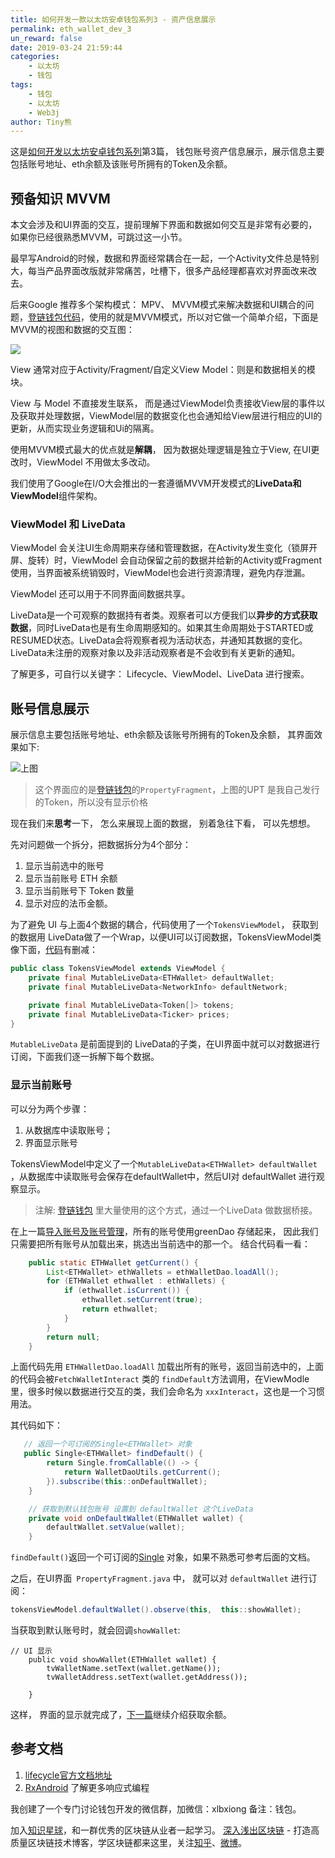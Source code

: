 ```yaml
---
title: 如何开发一款以太坊安卓钱包系列3 - 资产信息展示
permalink: eth_wallet_dev_3
un_reward: false
date: 2019-03-24 21:59:44
categories: 
    - 以太坊
    - 钱包
tags:
    - 钱包
    - 以太坊
    - Web3j
author: Tiny熊
---
```



这是[如何开发以太坊安卓钱包系列](https://learnblockchain.cn/2019/04/11/wallet-dev-guide/)第3篇， 钱包账号资产信息展示，展示信息主要包括账号地址、eth余额及该账号所拥有的Token及余额。


<!-- more -->

## 预备知识 MVVM

本文会涉及和UI界面的交互，提前理解下界面和数据如何交互是非常有必要的，如果你已经很熟悉MVVM，可跳过这一小节。

最早写Android的时候，数据和界面经常耦合在一起，一个Activity文件总是特别大，每当产品界面改版就非常痛苦，吐槽下，很多产品经理都喜欢对界面改来改去。

后来Google 推荐多个架构模式： MPV、 MVVM模式来解决数据和UI耦合的问题，[登链钱包代码](https://github.com/xilibi2003/Upchain-wallet)，使用的就是MVVM模式，所以对它做一个简单介绍，下面是MVVM的视图和数据的交互图：

![](https://img.learnblockchain.cn/2019/15532408840119.jpg!wl)

View 通常对应于Activity/Fragment/自定义View
Model：则是和数据相关的模块。

View 与 Model 不直接发生联系， 而是通过ViewModel负责接收View层的事件以及获取并处理数据，ViewModel层的数据变化也会通知给View层进行相应的UI的更新，从而实现业务逻辑和Ui的隔离。


使用MVVM模式最大的优点就是**解耦**， 因为数据处理逻辑是独立于View, 在UI更改时，ViewModel 不用做太多改动。

我们使用了Google在I/O大会推出的一套遵循MVVM开发模式的**LiveData和ViewModel**组件架构。

### ViewModel 和 LiveData

ViewModel 会关注UI生命周期来存储和管理数据，在Activity发生变化（锁屏开屏、旋转）时，ViewModel 会自动保留之前的数据并给新的Activity或Fragment使用，当界面被系统销毁时，ViewModel也会进行资源清理，避免内存泄漏。

ViewModel 还可以用于不同界面间数据共享。

LiveData是一个可观察的数据持有者类。观察者可以方便我们以**异步的方式获取数据**，同时LiveData也是有生命周期感知的。如果其生命周期处于STARTED或RESUMED状态。LiveData会将观察者视为活动状态，并通知其数据的变化。LiveData未注册的观察对象以及非活动观察者是不会收到有关更新的通知。

了解更多，可自行以关键字： Lifecycle、ViewModel、LiveData 进行搜索。
 

## 账号信息展示

展示信息主要包括账号地址、eth余额及该账号所拥有的Token及余额， 其界面效果如下:

![上图](https://img.learnblockchain.cn/2019/15532473043633.jpg!wl/scale/50%)
> 这个界面应的是[登链钱包](https://github.com/xilibi2003/Upchain-wallet)的`PropertyFragment`，上图的UPT 是我自己发行的Token，所以没有显示价格


现在我们来**思考**一下， 怎么来展现上面的数据， 别着急往下看， 可以先想想。

先对问题做一个拆分，把数据拆分为4个部分：

1. 显示当前选中的账号
2. 显示当前账号 ETH 余额
3. 显示当前账号下 Token 数量
4. 显示对应的法币金额。

为了避免 UI 与上面4个数据的耦合，代码使用了一个`TokensViewModel`， 获取到的数据用 LiveData做了一个Wrap，以便UI可以订阅数据，TokensViewModel类像下面，[代码](https://github.com/xilibi2003/Upchain-wallet)有删减：

```java 
public class TokensViewModel extends ViewModel {
    private final MutableLiveData<ETHWallet> defaultWallet;
    private final MutableLiveData<NetworkInfo> defaultNetwork;

    private final MutableLiveData<Token[]> tokens;
    private final MutableLiveData<Ticker> prices;
}

```

`MutableLiveData`  是前面提到的 LiveData的子类，在UI界面中就可以对数据进行订阅，下面我们逐一拆解下每个数据。


### 显示当前账号

可以分为两个步骤： 
1. 从数据库中读取账号；
2. 界面显示账号


TokensViewModel中定义了一个`MutableLiveData<ETHWallet> defaultWallet` ，从数据库中读取账号会保存在defaultWallet中，然后UI对 defaultWallet 进行观察显示。

> 注解: [登链钱包](https://github.com/xilibi2003/Upchain-wallet) 里大量使用的这个方式，通过一个LiveData 做数据桥接。

在上一篇[导入账号及账号管理](https://learnblockchain.cn/2019/03/18/eth-wallet-dev-2/)，所有的账号使用greenDao 存储起来， 因此我们只需要把所有账号从加载出来，挑选出当前选中的那一个。 结合代码看一看：


```java WalletDaoUtils.java
    public static ETHWallet getCurrent() {
        List<ETHWallet> ethWallets = ethWalletDao.loadAll();
        for (ETHWallet ethwallet : ethWallets) {
            if (ethwallet.isCurrent()) {
                ethwallet.setCurrent(true);
                return ethwallet;
            }
        }
        return null;
    }
```
上面代码先用 `ETHWalletDao.loadAll` 加载出所有的账号，返回当前选中的，上面的代码会被`FetchWalletInteract` 类的 `findDefault`方法调用，在ViewModle里，很多时候以数据进行交互的类，我们会命名为 `xxxInteract`，这也是一个习惯用法。

其代码如下：

```java FetchWalletInteract.java
   // 返回一个可订阅的Single<ETHWallet> 对象
   public Single<ETHWallet> findDefault() {
        return Single.fromCallable(() -> {
            return WalletDaoUtils.getCurrent();
        }).subscribe(this::onDefaultWallet);
    } 

    // 获取到默认钱包账号 设置到 defaultWallet 这个LiveData
    private void onDefaultWallet(ETHWallet wallet) {
        defaultWallet.setValue(wallet);
    }
```

`findDefault()`返回一个可订阅的[Single](https://mcxiaoke.gitbooks.io/rxdocs/content/Single.html)<ETHWallet> 对象，如果不熟悉可参考后面的文档。

之后，在UI界面` PropertyFragment.java` 中， 就可以对 `defaultWallet` 进行订阅：

```java
tokensViewModel.defaultWallet().observe(this,  this::showWallet);
```

当获取到默认账号时，就会回调`showWallet`:

```
// UI 显示
    public void showWallet(ETHWallet wallet) {
        tvWalletName.setText(wallet.getName());
        tvWalletAddress.setText(wallet.getAddress());

    }
```

这样， 界面的显示就完成了，[下一篇](https://learnblockchain.cn/2019/03/26/eth_wallet_dev_4/)继续介绍获取余额。



## 参考文档

1. [lifecycle官方文档地址](https://developer.android.com/topic/libraries/architecture/lifecycle)
2. [RxAndroid](https://github.com/ReactiveX/RxAndroid/) 了解更多响应式编程


我创建了一个专门讨论钱包开发的微信群，加微信：xlbxiong 备注：钱包。


加入[知识星球](https://learnblockchain.cn/images/zsxq.png)，和一群优秀的区块链从业者一起学习。
[深入浅出区块链](https://learnblockchain.cn/) - 打造高质量区块链技术博客，学区块链都来这里，关注[知乎](https://www.zhihu.com/people/xiong-li-bing/activities)、[微博](https://weibo.com/517623789)。

